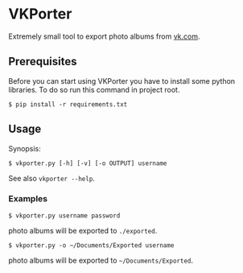 VKPorter
========

Extremely small tool to export photo albums from [vk.com](https://vk.com).


## Prerequisites

Before you can start using VKPorter you have to install some python libraries.
To do so run this command in project root.

    $ pip install -r requirements.txt

## Usage

Synopsis:

    $ vkporter.py [-h] [-v] [-o OUTPUT] username

See also `vkporter --help`.

### Examples

    $ vkporter.py username password
    
photo albums will be exported to `./exported`.


    $ vkporter.py -o ~/Documents/Exported username
    
photo albums will be exported to `~/Documents/Exported`.
